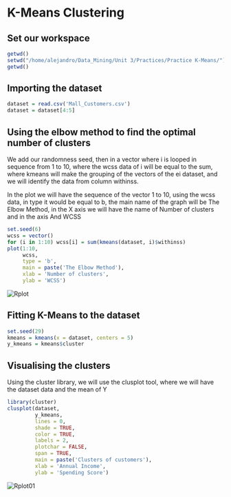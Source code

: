 # K-Means Clustering
## Set our workspace
```R
getwd()
setwd("/home/alejandro/Data_Mining/Unit 3/Practices/Practice K-Means/")
getwd()
```

## Importing the dataset
```R
dataset = read.csv('Mall_Customers.csv')
dataset = dataset[4:5]
```

## Using the elbow method to find the optimal number of clusters

We add our randomness seed, then in a vector where i is looped in sequence from 1 to 10, where the wcss data of i will be equal to the sum, where kmeans will make the grouping of the vectors of the ei dataset, and we will identify the data from column withinss.

In the plot we will have the sequence of the vector 1 to 10, using the wcss data, in type it would be equal to b, the main name of the graph will be The Elbow Method, in the X axis we will have the name of Number of clusters and in the axis And WCSS

```R
set.seed(6)
wcss = vector()
for (i in 1:10) wcss[i] = sum(kmeans(dataset, i)$withinss)
plot(1:10,
     wcss,
     type = 'b',
     main = paste('The Elbow Method'),
     xlab = 'Number of clusters',
     ylab = 'WCSS')
```
![Rplot](https://i.imgur.com/6Rz6jhZ.png)

## Fitting K-Means to the dataset
```R
set.seed(29)
kmeans = kmeans(x = dataset, centers = 5)
y_kmeans = kmeans$cluster
```
## Visualising the clusters

Using the cluster library, we will use the clusplot tool, where we will have the dataset data and the mean of Y

```R
library(cluster)
clusplot(dataset,
         y_kmeans,
         lines = 0,
         shade = TRUE,
         color = TRUE,
         labels = 2,
         plotchar = FALSE,
         span = TRUE,
         main = paste('Clusters of customers'),
         xlab = 'Annual Income',
         ylab = 'Spending Score')
```
![Rplot01](https://i.imgur.com/summDvI.png)